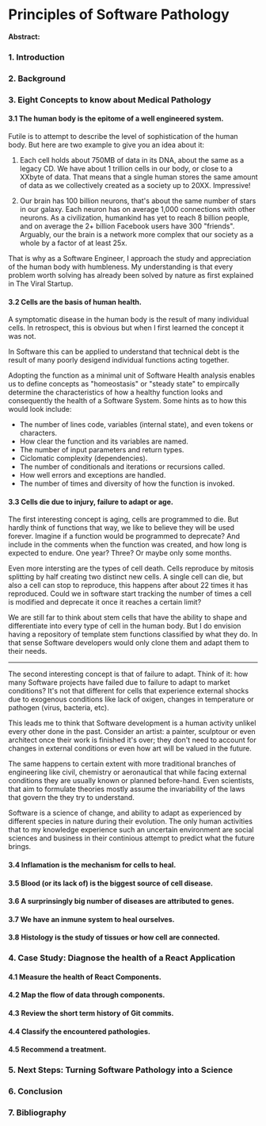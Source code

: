# Principles of Software Pathology

**Abstract:**

### 1. Introduction

### 2. Background

### 3. Eight Concepts to know about Medical Pathology

#### 3.1 The human body is the epitome of a well engineered system.
Futile is to attempt to describe the level of sophistication of the human body. But here are two example to give you an idea about it:

1) Each cell holds about 750MB of data in its DNA, about the same as a legacy CD.
We have about 1 trillion cells in our body, or close to a XXbyte of data.
That means that a single human stores the same amount of data as we collectively created as a society up to 20XX. Impressive!

2) Our brain has 100 billion neurons, that's about the same number of stars in our galaxy. Each neuron has on average 1,000 connections with other neurons. As a civilization, humankind has yet to reach 8 billion people, and on average the 2+ billion Facebook users have 300 "friends". Arguably, our the brain is a network more complex that our society as a whole by a factor of at least 25x.

That is why as a Software Engineer, I approach the study and appreciation of the human body with humbleness. My understanding is that every problem worth solving has already been solved by nature as first explained in The Viral Startup.


#### 3.2 Cells are the basis of human health.

A symptomatic disease in the human body is the result of many individual cells. In retrospect, this is obvious but when I first learned the concept it was not. 

In Software this can be applied to understand that technical debt is the result of many poorly desigend individual functions acting together.

Adopting the function as a minimal unit of Software Health analysis enables us to define concepts as "homeostasis" or "steady state" to empircally determine the characteristics of how a healthy function looks and consequently the health of a Software System. Some hints as to how this would look include:

* The number of lines code, variables (internal state), and even tokens or characters.
* How clear the function and its variables are named.
* The number of input parameters and return types.
* Ciclomatic complexity (dependencies). 
* The number of conditionals and iterations or recursions called.
* How well errors and exceptions are handled.
* The number of times and diversity of how the function is invoked.


#### 3.3 Cells die due to injury, failure to adapt or age.

The first interesting concept is aging, cells are programmed to die. But hardly think of functions that way, we like to believe they will be used forever. Imagine if a function would be programmed to deprecate? And include in the comments when the function was created, and how long is expected to endure. One year? Three? Or maybe only some months.

Even more intersting are the types of cell death. Cells reproduce by mitosis splitting by half creating two distinct new cells. A single cell can die, but also a cell can stop to reproduce, this happens after about 22 times it has reproduced. Could we in software start tracking the number of times a cell is modified and deprecate it once it reaches a certain limit?

We are still far to think about stem cells that have the ability to shape and differentiate into every type of cell in the human body. But I do envision having a repository of template stem functions classified by what they do. In that sense Software developers would only clone them and adapt them to their needs.

***

The second interesting concept is that of failure to adapt. Think of it: how many Software projects have failed due to failure to adapt to market conditions? It's not that different for cells that experience external shocks due to exogenous conditions like lack of oxigen, changes in temperature or pathogen (virus, bacteria, etc).

This leads me to think that Software development is a human activity unlikel every other done in the past. Consider an artist: a painter, sculptour or even architect once their work is finished it's over; they don't need to account for changes in external conditions or even how art will be valued in the future.

The same happens to certain extent with more traditional branches of engineering like civil, chemistry or aeronautical that while facing external conditions they are usually known or planned before-hand. Even scientists, that aim to formulate theories mostly assume the invariability of the laws that govern the they try to understand.

Software is a science of change, and ability to adapt as experienced by different species in nature during their evolution. The only human activities that to my knowledge experience such an uncertain environment are social sciences and business in their continious attempt to predict what the future brings.


#### 3.4 Inflamation is the mechanism for cells to heal.


#### 3.5 Blood (or its lack of) is the biggest source of cell disease.


#### 3.6 A surprinsingly big number of diseases are attributed to genes.


#### 3.7 We have an inmune system to heal ourselves.


#### 3.8 Histology is the study of tissues or how cell are connected.



### 4. Case Study: Diagnose the health of a React Application
#### 4.1 Measure the health of React Components.


#### 4.2 Map the flow of data through components.


#### 4.3 Review the short term history of Git commits.


#### 4.4 Classify the encountered pathologies.


#### 4.5 Recommend a treatment.

### 5. Next Steps: Turning Software Pathology into a Science


### 6. Conclusion


### 7. Bibliography


